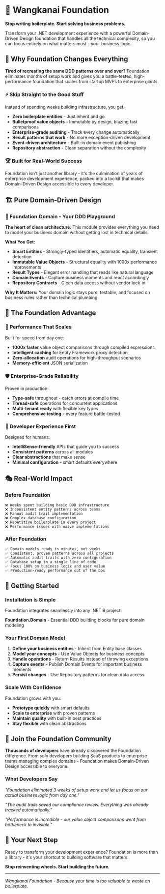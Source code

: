 # 🚀 Wangkanai Foundation

**Stop writing boilerplate. Start solving business problems.**

Transform your .NET development experience with a powerful Domain-Driven Design foundation that handles all the technical
complexity, so you can focus entirely on what matters most - your business logic.

## 🎯 Why Foundation Changes Everything

**Tired of recreating the same DDD patterns over and over?** Foundation eliminates months of setup work and gives you a
battle-tested, high-performance foundation that scales from startup MVPs to enterprise giants.

### ⚡ Skip Straight to the Good Stuff

Instead of spending weeks building infrastructure, you get:

- **Zero boilerplate entities** - Just inherit and go
- **Bulletproof value objects** - Immutable by design, blazing fast comparisons
- **Enterprise-grade auditing** - Track every change automatically
- **Result patterns that work** - No more exception-driven development
- **Event-driven architecture** - Built-in domain event publishing
- **Repository abstraction** - Clean separation without the complexity

### 🏆 Built for Real-World Success

Foundation isn't just another library - it's the culmination of years of enterprise development experience, packed into a toolkit
that makes Domain-Driven Design accessible to every developer.

## 🏗️ Pure Domain-Driven Design

### 🎪 **Foundation.Domain** - Your DDD Playground

**The heart of clean architecture.** This module provides everything you need to model your business domain without getting lost
in technical details.

**What You Get:**

- **Smart Entities** - Strongly-typed identifiers, automatic equality, transient detection
- **Immutable Value Objects** - Structural equality with 1000x performance improvements
- **Result Types** - Elegant error handling that reads like natural language
- **Domain Events** - Capture business moments and react accordingly
- **Repository Contracts** - Clean data access without vendor lock-in

**Why It Matters:** Your domain logic stays pure, testable, and focused on business rules rather than technical plumbing.

## 🌟 The Foundation Advantage

### 🚄 **Performance That Scales**

Built for speed from day one:

- **1000x faster** value object comparisons through compiled expressions
- **Intelligent caching** for Entity Framework proxy detection
- **Zero-allocation** audit operations for high-throughput scenarios
- **Memory-efficient** JSON serialization

### 🛡️ **Enterprise-Grade Reliability**

Proven in production:

- **Type-safe** throughout - catch errors at compile time
- **Thread-safe** operations for concurrent applications
- **Multi-tenant ready** with flexible key types
- **Comprehensive testing** - every feature battle-tested

### 🎨 **Developer Experience First**

Designed for humans:

- **IntelliSense-friendly** APIs that guide you to success
- **Consistent patterns** across all modules
- **Clear abstractions** that make sense
- **Minimal configuration** - smart defaults everywhere

## 🎭 Real-World Impact

### Before Foundation

```
❌ Weeks spent building basic DDD infrastructure
❌ Inconsistent entity patterns across teams
❌ Manual audit trail implementation
❌ Complex database configuration
❌ Repetitive boilerplate in every project
❌ Performance issues with naive implementations
```

### After Foundation

```
✅ Domain models ready in minutes, not weeks
✅ Consistent, proven patterns across all projects
✅ Automatic audit trails with zero configuration
✅ Database setup in a single line of code
✅ Focus 100% on business logic and user value
✅ Production-ready performance out of the box
```

## 🚀 Getting Started

### Installation is Simple

Foundation integrates seamlessly into any .NET 9 project:

**Foundation.Domain** - Essential DDD building blocks for pure domain modeling

### Your First Domain Model

1. **Define your business entities** - Inherit from Entity base classes
2. **Model your concepts** - Use Value Objects for business concepts
3. **Handle operations** - Return Results instead of throwing exceptions
4. **Capture events** - Publish Domain Events for important business moments
5. **Persist changes** - Use Repository patterns for clean data access

### Scale With Confidence

Foundation grows with you:

- **Prototype quickly** with smart defaults
- **Scale to enterprise** with proven patterns
- **Maintain quality** with built-in best practices
- **Stay flexible** with clean abstractions

## 💫 Join the Foundation Community

**Thousands of developers** have already discovered the Foundation difference. From solo developers building SaaS products to
enterprise teams managing complex domains - Foundation makes Domain-Driven Design accessible to everyone.

### What Developers Say

*"Foundation eliminated 3 weeks of setup work and let us focus on our actual business logic from day one."*

*"The audit trails saved our compliance review. Everything was already tracked automatically."*

*"Performance is incredible - our value object comparisons went from bottleneck to invisible."*

## 🎯 Your Next Step

Ready to transform your development experience? Foundation is more than a library - it's your shortcut to building software that
matters.

**Stop reinventing wheels. Start building the future.**

---

*Wangkanai Foundation - Because your time is too valuable to waste on boilerplate.*
